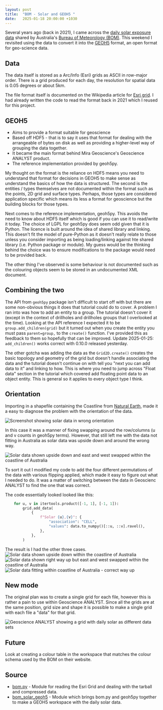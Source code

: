 ```yaml
---
layout: post
title:  "BOM - Solar and GEOH5 "
date:   2025-01-18 20:00:00 +1030
---
```


Several years ago (back in 2021), I came across the
[daily solar exposure data](0) shared by Australia's
[Bureau of Meteorology (BOM)](1). This weekend I revisited using the data to
convert it into the [GEOH5](2) format, an open format for geo-science data.

Data
----
The data itself is stored as a Arc/Info (Esri) grids as ASCII in row-major order.
There is a grid produced for each day, the resolution for spatial data is
0.05 degrees or about 5km.

The file format itself is documented on the Wikipedia article for
[Esri grid](3). I had already written the code to read the format back in
2021 which I reused for this project.

GEOH5
-----
* Aims to provide a format suitable for geoscience
* Based off HDF5 - that is to say it uses that format for dealing with the
  arrangeable of bytes on disk as well as providing a higher-level way of
  grouping the data together.
* It became the main format behind Mira Geoscience's Geoscience ANALYST
  product.
* The reference implementation provided by geoh5py.

My thought on the format is the reliance on HDF5 means you need to
understand that format for decisions in GEOH5 to make sense as
understand the basics of how the data is structured. The second is
the entities / types themselves are not documented within the format such as
the points, 2D grid and surface types. Perhaps, those types are considered
application specific which means its less a format for geoscience but the
building blocks for those types.

Next comes to the reference implementation, geoh5py. This avoids the need to
know about HDF5 itself which is good if you can use it to read/write it today.
The choice of LGPL for geoh5py does seem odd given that it is Python. The
licence is built around the idea of shared library and linking. This doesn't
fit the model of pure-Python as it doesn't really relate to those unless you
consider importing as being loading/linking against hte shared library (i.e.
Python package or module). My guess would be the thinking behind the choice was
to ensure modifications to the package would need to be provided back.

The other thing I've observed is some behaviour is not documented such as the
colouring objects seem to be stored in an undocumented XML document.

Combining the two
------------------
The API from `geoh5py` package isn't difficult to start off with but there are
some non-obvious things it does that tutorial could do to cover. A problem I ran
into was how to add an entity to a group. The tutorial doesn't cover it (except
in the context of drillholes and drillholes groups that I overlooked at the
time). Looking at the API reference I expected it to be
`group.add_children(grid)` but it turned out when you create the entity you
must pass `parent=group,` to the `create()` function. I've provided this
as feedback to them so hopefully that can be improved. Update 2025-01-25: 
`add_children()` works correct with 0.10.0 released yesterday.

The other gotcha was adding the data as the `Grid2D.create()` creates
the basic topology and geometry of the grid but doesn't handle associating the
data and the tutorial doesn't continue on with tell you "next you can add data
to it" and linking to how. This is where you need to jump across "Float data"
section in the tutorial which covered add floating point data to an object
entity. This is general so it applies to every object type I think.

Orientation
-----------
Importing in a shapefile containing the Coastline from [Natural Earth](4), made
it a easy to diagnose the problem with the orientation of the data.

![Screenshot showing solar data in wrong orientation](/assets/2025-01-19-wrong_orientation.png)

In this case it was a manner of fixing swapping around the row/columns (u
and v counts in geoh5py terms). However, that still left me with the data not
fitting in Australia as solar data was upside down and around the wrong way.

![Solar data shown upside down and east and west swapped within the coastline of Australia](/assets/2025-01-19-solar_1_-1.png)

To sort it out I modified my code to add the four different permutations of
the data with various flipping applied, which made it easy to figure out what
I needed to do. It was a matter of switching between the data in Geoscienc
 ANALYST to find the one that was correct.

The code essentially looked looked like this:
```python
    for u, v in itertools.product([-1, 1], [-1, 1]):
        grid.add_data(
            {
                f"Solar {u},{v}": {
                    "association": "CELL",
                    "values": data.to_numpy()[::u, ::v].ravel(),
                },
            },
        )
```

The result is I had the other three cases.
![Solar data shown upside down within the coastline of Australia](/assets/2025-01-19-solar_1_1.png)
![Solar data shown  right way up but east and west swapped within the coastline of Australia](/assets/2025-01-19-solar_-1_-1.png)
![Solar data fitting within coastline of Australia - correct way up](/assets/2025-01-19-solar_-1_1.png)

New mode
--------
The original plan was to create a single grid for each file, however this is
rather a pain to use within Geoscience ANALYST. Since all the grids are at the
same position, grid size and shape it is possible to make a single grid with
each file a "data" for that grid.

![Geoscience ANALYST showing a grid with daily solar as different data sets](/assets/2025-01-19-geoscience_bom_solar.png)

Future
------
Look at creating a colour table in the workspace that matches the colour
schema used by the BOM on their website.

Source
------

* [bom.py](5) - Module for reading the Esri Grid and dealing with the tarball
  and compressed data.
* [bom_solar_geoh5](6) - Module which brings bom.py and geoh5py together to
  make a GEOH5 workspace with the daily solar data.

[0]: http://www.bom.gov.au/jsp/awap/solar/index.jsp
[1]: http://www.bom.gov.au/
[2]: https://mirageoscience-geoh5py.readthedocs-hosted.com/en/stable/content/geoh5_format/index.html
[3]: https://en.wikipedia.org/wiki/Esri_grid
[4]: https://www.naturalearthdata.com/downloads/10m-physical-vectors/10m-coastline/
[5]: https://github.com/donno/warehouse51/blob/96a0661d82e5384ee40f88200cb01e67c8be8fef/bom/bom.py
[6]: https://github.com/donno/warehouse51/blob/96a0661d82e5384ee40f88200cb01e67c8be8fef/bom/bom_solar_geoh5.py
